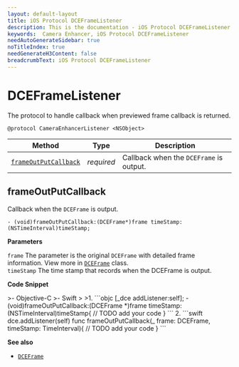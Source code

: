 ```yaml
---
layout: default-layout
title: iOS Protocol DCEFrameListener
description: This is the documentation - iOS Protocol DCEFrameListener page of Dynamsoft Camera Enhancer.
keywords:  Camera Enhancer, iOS Protocol DCEFrameListener
needAutoGenerateSidebar: true
noTitleIndex: true
needGenerateH3Content: false
breadcrumbText: iOS Protocol DCEFrameListener
---
```


# DCEFrameListener

The protocol to handle callback when previewed frame callback is returned.

```objc
@protocol CameraEnhancerListener <NSObject>
```

| Method | Type | Description |
| ------ | ---- | ----------- |
| [`frameOutPutCallback`](#frameoutputcallback) | *required* | Callback when the `DCEFrame` is output. |

## frameOutPutCallback

Callback when the `DCEFrame` is output.

```objc
- (void)frameOutPutCallback:(DCEFrame*)frame timeStamp:(NSTimeInterval)timeStamp;
```

**Parameters**

`frame` The parameter is the original `DCEFrame` with detailed frame information. View more in [`DCEFrame`](dceframe.md) class.  
`timeStamp` The time stamp that records when the DCEFrame is output.

**Code Snippet**

<div class="sample-code-prefix"></div>
>- Objective-C
>- Swift
>
>1. 
```objc
[_dce addListener:self];
- (void)frameOutPutCallback:(DCEFrame *)frame timeStamp:(NSTimeInterval)timeStamp{
    // TODO add your code
}
```
2. 
```swift
dce.addListener(self)
func frameOutPutCallback(_ frame: DCEFrame, timeStamp: TimeInterval){
    // TODO add your code
}
```

**See also**

- [`DCEFrame`](dceframe.md)
